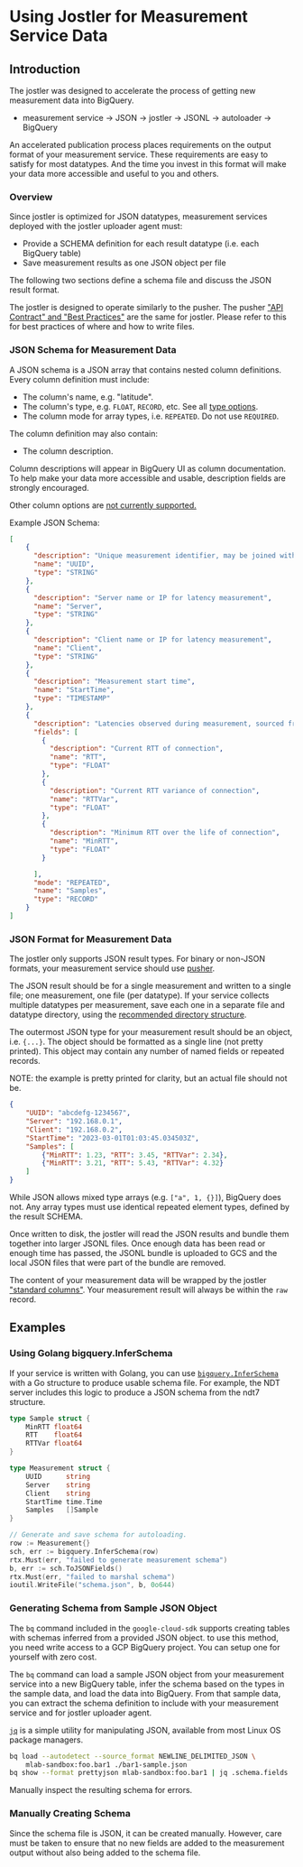 # Using Jostler for Measurement Service Data

## Introduction

The jostler was designed to accelerate the process of getting new measurement
data into BigQuery.

* measurement service -> JSON -> jostler -> JSONL -> autoloader -> BigQuery

An accelerated publication process places requirements on the output format of
your measurement service. These requirements are easy to satisfy for most
datatypes. And the time you invest in this format will make your data more
accessible and useful to you and others.

### Overview

Since jostler is optimized for JSON datatypes, measurement services deployed
with the jostler uploader agent must:

* Provide a SCHEMA definition for each result datatype (i.e. each BigQuery table)
* Save measurement results as one JSON object per file

The following two sections define a schema file and discuss the JSON result
format.

The jostler is designed to operate similarly to the pusher. The pusher ["API
Contract" and "Best Practices"][pusher] are the same for jostler. Please refer
to this for best practices of where and how to write files.

[pusher]: https://github.com/m-lab/pusher/blob/main/DESIGN.md#4-pushers-api-contract

### JSON Schema for Measurement Data

A JSON schema is a JSON array that contains nested column definitions. Every
column definition must include:

* The column's name, e.g. "latitude".
* The column's type, e.g. `FLOAT`, `RECORD`, etc. See all [type options][tablefieldschema].
* The column mode for array types, i.e. `REPEATED`. Do not use `REQUIRED`.

The column definition may also contain:

* The column description.

Column descriptions will appear in BigQuery UI as column documentation. To help
make your data more accessible and usable, description fields are strongly
encouraged.

Other column options are [not currently supported.][tablefieldschema]

[tablefieldschema]: https://cloud.google.com/bigquery/docs/reference/rest/v2/tables#TableFieldSchema

Example JSON Schema:

```json
[
    {
      "description": "Unique measurement identifier, may be joined with other tables",
      "name": "UUID",
      "type": "STRING"
    },
    {
      "description": "Server name or IP for latency measurement",
      "name": "Server",
      "type": "STRING"
    },
    {
      "description": "Client name or IP for latency measurement",
      "name": "Client",
      "type": "STRING"
    },
    {
      "description": "Measurement start time",
      "name": "StartTime",
      "type": "TIMESTAMP"
    },
    {
      "description": "Latencies observed during measurement, sourced from TCPINFO",
      "fields": [
        {
          "description": "Current RTT of connection",
          "name": "RTT",
          "type": "FLOAT"
        },
        {
          "description": "Current RTT variance of connection",
          "name": "RTTVar",
          "type": "FLOAT"
        },
        {
          "description": "Minimum RTT over the life of connection",
          "name": "MinRTT",
          "type": "FLOAT"
        }

      ],
      "mode": "REPEATED",
      "name": "Samples",
      "type": "RECORD"
    }
]
```

### JSON Format for Measurement Data

The jostler only supports JSON result types. For binary or non-JSON formats,
your measurement service should use [pusher](https://github.com/m-lab/pusher).

The JSON result should be for a single measurement and written to a single file;
one measurement, one file (per datatype). If your service collects multiple
datatypes per measurement, save each one in a separate file and datatype
directory, using the [recommended directory structure][jostler-dirs].

[jostler-dirs]: https://github.com/m-lab/jostler#25-default-paths-and-object-names

The outermost JSON type for your measurement result should be an object, i.e.
`{...}`. The object should be formatted as a single line (not pretty printed).
This object may contain any number of named fields or repeated records.

NOTE: the example is pretty printed for clarity, but an actual file should not be.

```json
{
    "UUID": "abcdefg-1234567",
    "Server": "192.168.0.1",
    "Client": "192.168.0.2",
    "StartTime": "2023-03-01T01:03:45.034503Z",
    "Samples": [
        {"MinRTT": 1.23, "RTT": 3.45, "RTTVar": 2.34},
        {"MinRTT": 3.21, "RTT": 5.43, "RTTVar": 4.32}
    ]
}
```

While JSON allows mixed type arrays (e.g. `["a", 1, {}]`), BigQuery does not.
Any array types must use identical repeated element types, defined by the result
SCHEMA.

Once written to disk, the jostler will read the JSON results and bundle them
together into larger JSONL files. Once enough data has been read or enough time
has passed, the JSONL bundle is uploaded to GCS and the local JSON files that
were part of the bundle are removed.

The content of your measurement data will be wrapped by the jostler ["standard
columns"][stdcolumns]. Your measurement result will always be within the `raw`
record.

[stdcolumns]: https://github.com/m-lab/jostler#221-standard-columns

## Examples

### Using Golang bigquery.InferSchema

If your service is written with Golang, you can use [`bigquery.InferSchema`][1]
with a Go structure to produce usable schema file. For example, the NDT server
includes this logic to produce a JSON schema from the ndt7 structure.

```go
type Sample struct {
    MinRTT float64
    RTT    float64
    RTTVar float64
}

type Measurement struct {
    UUID      string
    Server    string
    Client    string
    StartTime time.Time
    Samples   []Sample
}

// Generate and save schema for autoloading.
row := Measurement{}
sch, err := bigquery.InferSchema(row)
rtx.Must(err, "failed to generate measurement schema")
b, err := sch.ToJSONFields()
rtx.Must(err, "failed to marshal schema")
ioutil.WriteFile("schema.json", b, 0o644)
```

[1]: https://pkg.go.dev/cloud.google.com/go/bigquery#InferSchema

### Generating Schema from Sample JSON Object

The `bq` command included in the `google-cloud-sdk` supports creating tables
with schemas inferred from a provided JSON object. to use this method, you need
write access to a GCP BigQuery project. You can setup one for yourself with zero
cost.

The `bq` command can load a sample JSON object from your measurement service
into a new BigQuery table, infer the schema based on the types in the sample
data, and load the data into BigQuery. From that sample data, you can extract
the schema definition to include with your measurement service and for jostler
uploader agent.

[`jq`][jq] is a simple utility for manipulating JSON, available from most Linux
OS package managers.

```sh
bq load --autodetect --source_format NEWLINE_DELIMITED_JSON \
    mlab-sandbox:foo.bar1 ./bar1-sample.json
bq show --format prettyjson mlab-sandbox:foo.bar1 | jq .schema.fields
```

Manually inspect the resulting schema for errors.

[jq]: https://stedolan.github.io/jq/

### Manually Creating Schema

Since the schema file is JSON, it can be created manually. However, care must be
taken to ensure that no new fields are added to the measurement output without
also being added to the schema file.
